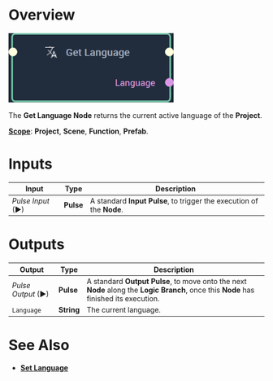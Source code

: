 # Overview

![The Get Language Node.](../../.gitbook/assets/getlanguagenode.png)

The **Get Language Node** returns the current active language of the **Project**.

[**Scope**](../overview.md#scopes): **Project**, **Scene**, **Function**, **Prefab**.

# Inputs

|Input|Type|Description|
|---|---|---|
|*Pulse Input* (►)|**Pulse**|A standard **Input Pulse**, to trigger the execution of the **Node**.|

# Outputs

|Output|Type|Description|
|---|---|---|
|*Pulse Output* (►)|**Pulse**|A standard **Output Pulse**, to move onto the next **Node** along the **Logic Branch**, once this **Node** has finished its execution.|
|`Language`|**String**|The current language.|

# See Also

* [**Set Language**](setlanguage.md)

